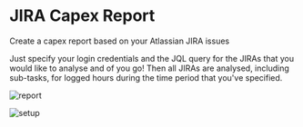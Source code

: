 # JIRA Capex Report
Create a capex report based on your Atlassian JIRA issues

Just specify your login credentials and the JQL query for the JIRAs that you would like to analyse and of you go!
Then all JIRAs are analysed, including sub-tasks, for logged hours during the time period that you've specified.

![report](https://cloud.githubusercontent.com/assets/270235/23761033/cff8ab48-04f1-11e7-827a-25d42878fb9c.png)

![setup](https://cloud.githubusercontent.com/assets/270235/23761047/df905f06-04f1-11e7-96db-1d7383ecdff7.png)
